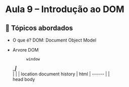 # Aula 9 – Introdução ao DOM

## 📌 Tópicos abordados
- O que é?
    DOM: Document Object Model

- Arvore DOM

            window
    __________|_________                
    |         |        |
location  document  history
              |
             html
              |
            ------
            |    |    
          head  body